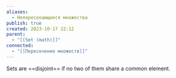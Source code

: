 ```yaml
---
aliases:
  - Непересекающиеся множества
publish: true
created: 2023-10-17 22:12
parent:
  - "[[Set (math)]]"
connected:
  - "[[Пересечение множеств]]"
---
```

Sets are ==disjoint== if no two of them share a common element.














